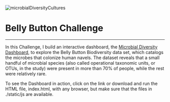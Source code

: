 ![microbialDiversityCultures](https://github.com/njgeorge000158/belly-button-challenge/assets/137228821/f11af135-aed6-4200-b817-98132aa54811)
# Belly Button Challenge
----
In this Challenge, I build an interactive dashboard, the [Microbial Diversity Dashboard](https://njgeorge000158.github.io/belly-button-challenge/), to explore the Belly Button Biodiversity data set, which catalogs the microbes that colonize human navels.  The dataset reveals that a small handful of microbial species (also called operational taxonomic units, or OTUs, in the study) were present in more than 70% of people, while the rest were relatively rare.

To see the Dashboard in action, click on the link or download and run the HTML file, index.html, with any browser, but make sure that the files in ./static/js are available.
